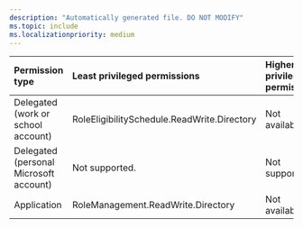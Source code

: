 ```yaml
---
description: "Automatically generated file. DO NOT MODIFY"
ms.topic: include
ms.localizationpriority: medium
---
```


|Permission type|Least privileged permissions|Higher privileged permissions|
|:---|:---|:---|
|Delegated (work or school account)|RoleEligibilitySchedule.ReadWrite.Directory|Not available.|
|Delegated (personal Microsoft account)|Not supported.|Not supported.|
|Application|RoleManagement.ReadWrite.Directory|Not available.|

